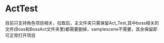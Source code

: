 # ActTest
目前只支持角色项目相关，拉取后，主文件夹只需保留Act_Test,其中boss相关的文件(Boss和BossAct文件夹里)都需要删掉，samplescene不需要，其余保留即可正常打开项目
